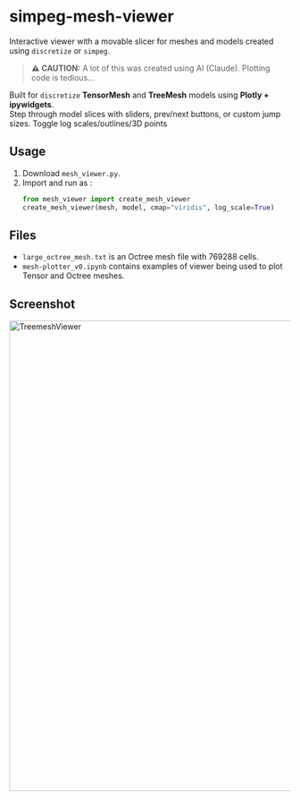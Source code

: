# simpeg-mesh-viewer

Interactive viewer with a movable slicer for meshes and models created using `discretize` or `simpeg`.

> **⚠️ CAUTION:** A lot of this was created using AI (Claude). Plotting code is tedious…


Built for `discretize` **TensorMesh** and **TreeMesh** models using **Plotly + ipywidgets**.  
Step through model slices with sliders, prev/next buttons, or custom jump sizes. Toggle log scales/outlines/3D points


## Usage

1. Download `mesh_viewer.py`.
2. Import and run as :
   ```python
   from mesh_viewer import create_mesh_viewer
   create_mesh_viewer(mesh, model, cmap="viridis", log_scale=True)

## Files
- `large_octree_mesh.txt` is an Octree mesh file with 769288 cells.
- `mesh-plotter_v0.ipynb` contains examples of viewer being used to plot Tensor and Octree meshes.

## Screenshot
<img width="885" height="841" alt="TreemeshViewer" src="https://github.com/user-attachments/assets/33f491a3-28be-4aae-af0f-9bef63ebd491" />
